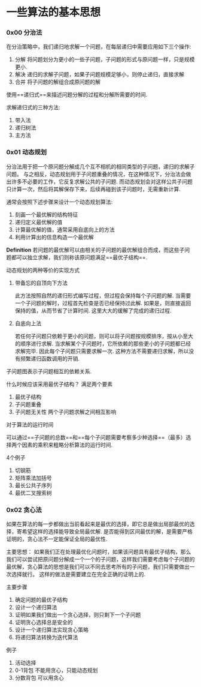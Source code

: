 # 一些算法的基本思想



### 0x00 分治法

在分治策略中，我们递归地求解一个问题，在每层递归中需要应用如下三个操作:

1. 分解 将问题划分为更小的一些子问题，子问题的形式与原问题一样，只是规模更小.
2. 解决 递归的求解子问题，如果子问题规模足够小，则停止递归，直接求解
3. 合并 将子问题的解组合成原问题的解



使用==递归式==来描述问题分解的过程和分解所需要的时间.

求解递归式的三种方法:

1. 带入法
2. 递归树法
3. 主方法 



### 0x01 动态规划

分治法用于把一个原问题分解成几个互不相机的相同类型的子问题，递归的求解子问题。 与之相反，动态规划用于子问题重叠的情况，在这种情况下，分治法会做出许多不必要的工作，它反复求解公共的子问题. 而动态规划会对这样公共子问题只计算一次，然后将其解保存下来，后续再碰到该子问题时，无需重新计算.



通常会按照下述步骤来设计一个动态规划算法:

1. 刻画一个最优解的结构特征
2. 递归定义最优解的值
3. 计算最优解的值，通常采用自底向上的方法
4. 利用计算出的信息构造一个最优解



**Definition** 若问题的最优解可以由相关的子问题的最优解组合而成，而这些子问题都可以独立求解，我们则称该原问题满足==最优子结构==.



动态规划的两种等价的实现方式

1. 带备忘的自顶向下方法   

   此方法按照自然的递归形式编写过程，但过程会保持每个子问题的解. 当需要一个子问题的解时，过程首先检查是否已经保持过此解. 如果是，则直接返回保持的值，从而节省了计算时间.   这里大大的缓解了完成的递归过程. 

2. 自底向上法

   若任何子问题只依赖于更小的问题，则可以将子问题按规模排序，按从小至大的顺序进行求解.  当求解某个子问题时，它所依赖的那些更小的子问题都已经求解完毕.  因此每个子问题只需要求解一次.  这种方法不需要递归求解，所以没有频繁递归函数调用的开销. 



子问题图表示子问题相互的依赖关系. 



什么时候应该采用最优子结构？ 满足两个要素

1. 最优子结构
2. 子问题重叠 
3. 子问题无关性  两个子问题求解之间相互影响

 

对于算法的运行时间

可以通过==子问题的总数==和==每个子问题需要考察多少种选择==（最多）选择两个因素的乘积来粗略分析算法的运行时间. 



4个例子

1. 切钢筋
2. 矩阵乘法加括号
3. 最长公共子序列
4. 最优二叉搜索树



### 0x02 贪心法

如果在算法的每一步都做出当前看起来是最优的选择，即它总是做出局部最优的选择，寄希望这样的选择能导致全局最优解.  是否能得到区间最优的解，是需要严格证明的，贪心法不一定能保证全局的最优性.  



主要思想： 如果我们正在处理最优化问题时，如果该问题具有最优子结构，那么我们可以尝试把原问题分解成一个一个的子问题，这样我们需要考虑每个子问题的最优解，贪心算法的思想是我们可以不同去思考所有的子问题，我们只需要做出一次选择就行。 这样的做法是需要建立在完全正确的证明上的. 

主要步骤

1. 确定问题的最优子结构
2. 设计一个递归算法
3. 证明如果我们做出一个贪心选择，则只剩下一个子问题
4. 证明贪心选择总是安全的
5. 设计一个递归算法实现贪心策略
6. 将递归算法转换为迭代算法



例子

1. 活动选择
2. 0-1背包 不能用贪心，只能动态规划
3. 分数背包 可以用贪心



